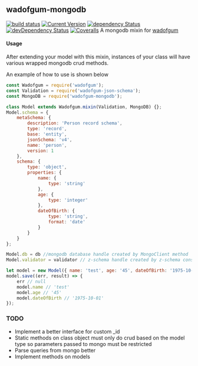## wadofgum-mongodb
[![build status](https://travis-ci.org/simon-p-r/wadofgum-mongodb.svg?branch=master)](https://travis-ci.org/simon-p-r/wadofgum-mongodb)
[![Current Version](https://img.shields.io/npm/v/wadofgum-mongodb.svg?maxAge=1000)](https://www.npmjs.org/package/wadofgum-mongodb)
[![dependency Status](https://img.shields.io/david/simon-p-r/wadofgum-mongodb.svg?maxAge=1000)](https://david-dm.org/simon-p-r/wadofgum-mongodb)
[![devDependency Status](https://img.shields.io/david/dev/simon-p-r/wadofgum-mongodb.svg?maxAge=1000)](https://david-dm.org/simon-p-r/wadofgum-mongodb)
[![Coveralls](https://img.shields.io/coveralls/simon-p-r/wadofgum-mongodb.svg?maxAge=1000)](https://coveralls.io/github/simon-p-r/wadofgum-mongodb)
A mongodb mixin for [wadofgum](https://github.com/nlf/wadofgum)

#### Usage

After extending your model with this mixin, instances of your class will have various wrapped mongodb crud methods.

An example of how to use is shown below

```js
const Wadofgum = require('wadofgum');
const Validation = require('wadofgum-json-schema');
const MongoDB = require('wadofgum-mongodb');

class Model extends Wadofgum.mixin(Validation, MongoDB) {};
Model.schema = {
    metaSchema: {
        description: 'Person record schema',
        type: 'record',
        base: 'entity',
        jsonSchema: 'v4',
        name: 'person',
        version: 1
    },
    schema: {
        type: 'object',
        properties: {
            name: {
                type: 'string'
            },
            age: {
                type: 'integer'
            },
            dateOfBirth: {
                type: 'string',
                format: 'date'
            }
        }
    }
};

Model.db = db //mongodb database handle created by MongoClient method
Model.validator = validator // z-schema handle created by z-schema constructor object

let model = new Model({ name: 'test', age: '45', dateOfBirth: '1975-10-01'});
model.save((err, result) => {
    err // null
    model.name // 'test'
    model.age // '45'
    model.dateOfBirth // '1975-10-01'
});
```
### TODO

+ Implement a better interface for custom _id
+ Static methods on class object must only do crud based on the model type so parameters passed to mongo must be restricted
+ Parse queries from mongo better
+ Implement methods on models
